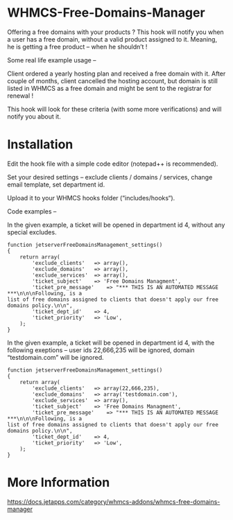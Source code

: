 # WHMCS-Free-Domains-Manager

Offering a free domains with your products ?
This hook will notify you when a user has a free domain, without a valid product assigned to it.
Meaning, he is getting a free product – when he shouldn’t !

Some real life example usage –

Client ordered a yearly hosting plan and received a free domain with it.
After couple of months, client cancelled the hosting account, but domain is still listed in WHMCS as a free domain and might be sent to the registrar for renewal !

This hook will look for these criteria (with some more verifications) and will notify you about it.

# Installation

Edit the hook file with a simple code editor (notepad++ is recommended).

Set your desired settings – exclude clients / domains / services, change email template, set department id.

Upload it to your WHMCS hooks folder (“includes/hooks“).

Code examples –

In the given example, a ticket will be opened in department id 4, without any special excludes.

```
function jetserverFreeDomainsManagement_settings()
{
	return array(
		'exclude_clients'	=> array(), 
		'exclude_domains'	=> array(), 
		'exclude_services'	=> array(),
		'ticket_subject' 	=> 'Free Domains Managment',
		'ticket_pre_message' 	=> "*** THIS IS AN AUTOMATED MESSAGE ***\n\n\nFollowing, is a
list of free domains assigned to clients that doesn't apply our free domains policy.\n\n",
		'ticket_dept_id'	=> 4,
		'ticket_priority'	=> 'Low',
	);
}
```

In the given example, a ticket will be opened in department id 4, with the following exeptions – user ids 22,666,235 will be ignored, domain “testdomain.com” will be ignored.

```
function jetserverFreeDomainsManagement_settings()
{
	return array(
		'exclude_clients'	=> array(22,666,235),
		'exclude_domains'	=> array('testdomain.com'), 
		'exclude_services'	=> array(),
		'ticket_subject' 	=> 'Free Domains Managment',
		'ticket_pre_message' 	=> "*** THIS IS AN AUTOMATED MESSAGE ***\n\n\nFollowing, is a
list of free domains assigned to clients that doesn't apply our free domains policy.\n\n",
		'ticket_dept_id'	=> 4,
		'ticket_priority'	=> 'Low',
	);
}
```

# More Information

https://docs.jetapps.com/category/whmcs-addons/whmcs-free-domains-manager
